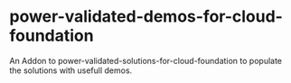 # power-validated-demos-for-cloud-foundation
An Addon to power-validated-solutions-for-cloud-foundation to populate the solutions with usefull demos.
